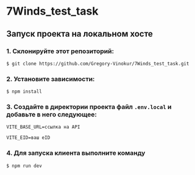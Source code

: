 # 7Winds_test_task

## Запуск проекта на локальном хосте

### 1. Склонируйте этот репозиторий:

`$ git clone https://github.com/Gregory-Vinokur/7Winds_test_task.git`

### 2. Установите зависимости:

`$ npm install`

### 3. Создайте в директории проекта файл `.env.local` и добавьте в него следующее:

```
VITE_BASE_URL=ссылка на API
```

```
VITE_EID=ваш eID
```

### 4. Для запуска клиента выполните команду

`$ npm run dev`
